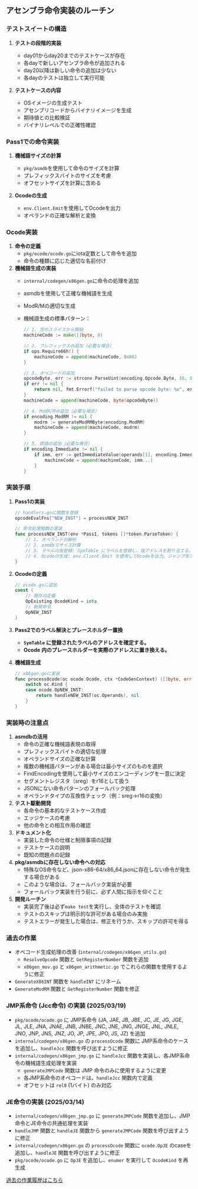## アセンブラ命令実装のルーチン

### テストスイートの構造
1. **テストの段階的実装**
   - day01からday20までのテストケースが存在
   - 各dayで新しいアセンブラ命令が追加される
   - day20以降は新しい命令の追加は少ない
   - 各dayのテストは独立して実行可能

2. **テストケースの内容**
   - OSイメージの生成テスト
   - アセンブリコードからバイナリイメージを生成
   - 期待値との比較検証
   - バイナリレベルでの正確性確認

### Pass1での命令実装
1. **機械語サイズの計算**
   - `pkg/asmdb`を使用して命令のサイズを計算
   - プレフィックスバイトのサイズを考慮
   - オフセットサイズを計算に含める

2. **Ocodeの生成**
   - `env.Client.Emit`を使用してOcodeを出力
   - オペランドの正確な解析と変換

### Ocode実装

1.  **命令の定義**
    -   `pkg/ocode/ocode.go`にiota定数として命令を追加
    -   命令の種類に応じた適切な名前付け
2.  **機械語生成の実装**
    -   `internal/codegen/x86gen.go`に命令の処理を追加
    -   asmdbを使用して正確な機械語を生成
    -   ModR/Mの適切な生成
    -   機械語生成の標準パターン：

        ```go
        // 1. 空のスライスから開始
        machineCode := make([]byte, 0)

        // 2. プレフィックスの追加（必要な場合）
        if ops.Require66h() {
            machineCode = append(machineCode, 0x66)
        }

        // 3. オペコードの追加
        opcodeByte, err := strconv.ParseUint(encoding.Opcode.Byte, 16, 8)
        if err != nil {
            return nil, fmt.Errorf("failed to parse opcode byte: %v", err)
        }
        machineCode = append(machineCode, byte(opcodeByte))

        // 4. ModR/Mの追加（必要な場合）
        if encoding.ModRM != nil {
            modrm := generateModRMByte(encoding.ModRM)
            machineCode = append(machineCode, modrm)
        }

        // 5. 即値の追加（必要な場合）
        if encoding.Immediate != nil {
            if imm, err := getImmediateValue(operands[1], encoding.Immediate.Size); err == nil {
                machineCode = append(machineCode, imm...)
            }
        }
        ```

### 実装手順

1.  **Pass1の実装**

    ```go
    // handlers.goに関数を登録
    opcodeEvalFns["NEW_INST"] = processNEW_INST

    // 命令処理関数の実装
    func processNEW_INST(env *Pass1, tokens []*token.ParseToken) {
        // 1. オペランドの解析
        // 2. asmdbでサイズ計算
    	// 3. ラベルの仮登録: SymTable にラベルを登録し、仮アドレスを割り当てる。
        // 4. Ocodeの生成: env.Client.Emit を使用してOcodeを出力。ジャンプ先アドレスはプレースホルダーとする。
    }
    ```
2.  **Ocodeの定義**

    ```go
    // ocode.goに追加
    const (
    	// 既存の定義
    	OpExisting OcodeKind = iota
    	// 新規命令
    	OpNEW_INST
    )
    ```
3.  **Pass2でのラベル解決とプレースホルダー置換**

    -   **`SymTable` に登録されたラベルのアドレスを確定する。**
    -   **Ocode 内のプレースホルダーを実際のアドレスに置き換える。**
4.  **機械語生成**

    ```go
    // x86gen.goに実装
    func processOcode(oc ocode.Ocode, ctx *CodeGenContext) ([]byte, error) {
    	switch oc.Kind {
    	case ocode.OpNEW_INST:
    		return handleNEW_INST(oc.Operands), nil
    	}
    }
    ```


### 実装時の注意点

1. **asmdbの活用**
   - 命令の正確な機械語表現の取得
   - プレフィックスバイトの適切な処理
   - オペランドサイズの正確な計算
   - 複数の機械語パターンがある場合は最小サイズのものを選択
   - FindEncodingを使用して最小サイズのエンコーディングを一意に決定
   - セグメントレジスタ（sreg）をr16として扱う
   - JSONにない命令パターンのフォールバック処理
   - オペランドタイプの互換性チェック（例：sreg→r16の変換）
2. **テスト駆動開発**
   - 各命令の基本的なテストケース作成
   - エッジケースの考慮
   - 他の命令との相互作用の確認
3. **ドキュメント化**
   - 実装した命令の仕様と制限事項の記録
   - テストケースの説明
   - 既知の問題点の記録
4. **pkg/asmdbに存在しない命令への対応**
   - 特殊なOS命令など、json-x86-64/x86_64.jsonに存在しない命令が発生する場合がある
   - このような場合は、フォールバック実装が必要
   - フォールバック実装を行う前に、必ず人間に指示を仰ぐこと
5. **開発ルーチン**
   - 実装完了後は必ず`make test`を実行し、全体のテストを確認
   - テストのスキップは明示的な許可がある場合のみ実施
   - テストエラーが発生した場合は、修正を行うか、スキップの許可を得る

### 過去の作業

- オペコード生成処理の改善 (`internal/codegen/x86gen_utils.go`)
  - `ResolveOpcode` 関数と `GetRegisterNumber` 関数を追加
  - `x86gen_mov.go` と `x86gen_arithmetic.go` でこれらの関数を使用するように修正
- `GenerateX86INT` 関数を `handleINT` にリネーム
- `GenerateModRM` 関数と `GetRegisterNumber` 関数を修正

### JMP系命令 (Jcc命令) の実装 (2025/03/19)
- `pkg/ocode/ocode.go` に JMP系命令 (JA, JAE, JB, JBE, JC, JE, JG, JGE, JL, JLE, JNA, JNAE, JNB, JNBE, JNC, JNE, JNG, JNGE, JNL, JNLE, JNO, JNP, JNS, JNZ, JO, JP, JPE, JPO, JS, JZ) を追加
- `internal/codegen/x86gen.go` の `processOcode` 関数に JMP系命令のケースを追加し、`handleJcc` 関数を呼び出すように修正
- `internal/codegen/x86gen_jmp.go` に `handleJcc` 関数を実装し、各JMP系命令の機械語生成処理を実装
  - `generateJMPCode` 関数は JMP 命令のみに使用するように変更
  - 各JMP系命令のオペコードは、`handleJcc` 関数内で定義
  - オフセットは `rel8` (1バイト) のみ対応

### JE命令の実装 (2025/03/14)
- `internal/codegen/x86gen_jmp.go` に `generateJMPCode` 関数を追加し、JMP命令とJE命令の共通処理を実装
- `handleJMP` 関数と `handleJE` 関数から `generateJMPCode` 関数を呼び出すように修正
- `internal/codegen/x86gen.go` の `processOcode` 関数に `ocode.OpJE` のcaseを追加し、`handleJE` 関数を呼び出すように修正
- `pkg/ocode/ocode.go` に `OpJE` を追加し、`enumer` を実行して `OcodeKind` を再生成

[過去の作業履歴はこちら](./archives/implementation_details_archive_20250313.md)

